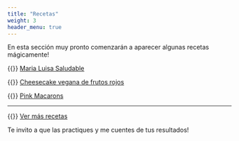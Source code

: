 ```yaml
---
title: "Recetas"
weight: 3
header_menu: true
---
```


En esta sección muy pronto comenzarán a aparecer algunas recetas mágicamente!

{{<icon class="fa fa-hand-o-right">}}&nbsp;[Maria Luisa Saludable](recipes/maria_luisa_saludable)

{{<icon class="fa fa-hand-o-right">}}&nbsp;[Cheesecake vegana de frutos rojos](recipes/cheesecake_vegana_frutos_rojos)

{{<icon class="fa fa-hand-o-right">}}&nbsp;[Pink Macarons](recipes/pink_macarons)

__________________________________________
{{<icon class="fa fa-hand-o-right">}}&nbsp;[Ver más recetas](recipes)

Te invito a que las practiques y me cuentes de tus resultados!






